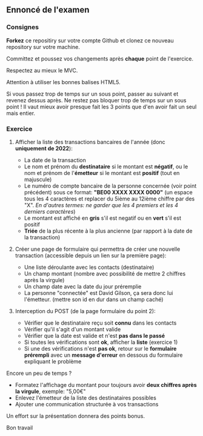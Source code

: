 ## Ennoncé de l'examen

### Consignes

**Forkez** ce repositiry sur votre compte Github et clonez ce nouveau repository sur votre machine.

Committez et poussez vos changements après **chaque** point de l'exercice.

Respectez au mieux le MVC.

Attention à utiliser les bonnes balises HTML5.

Si vous passez trop de temps sur un sous point, passer au suivant et revenez dessus après. Ne restez pas bloquer trop de temps sur un sous point ! Il vaut mieux avoir presque fait les 3 points que d'en avoir fait un seul mais entier.

### Exercice

1. Afficher la liste des transactions bancaires de l'année (donc **uniquement de 2022**):
    - La date de la transaction
    - Le nom et prénom du **destinataire** si le montant est **négatif**, ou le nom et prénom de l'**émetteur** si le montant est **positif** (tout en majuscule)
    - Le numéro de compte bancaire de la personne concernée (voir point précédent) sous ce format: **"BE00 XXXX XXXX 0000"** (un espace tous les 4 caractères et replacer du 5ième au 12ième chiffre par des "X". *En d'autres termes: ne garder que les 4 premiers et les 4 derniers caractères*)
    - Le montant est affiché en **gris** s'il est negatif ou en **vert** s'il est positif
    - **Triée** de la plus récente à la plus ancienne (par rapport à la date de la transaction)

2. Créer une page de formulaire qui permettra de créer une nouvelle transaction (accessible depuis un lien sur la première page):
    - Une liste déroulante avec les contacts (destinataire)
    - Un champ montant (nombre avec possibilité de mettre 2 chiffres après la virgule)
    - Un champ date avec la date du jour préremplie
    - La personne "connectée" est David Gilson, ça sera donc lui l'émetteur. (mettre son id en dur dans un champ caché)

3. Interception du POST (de la page formulaire du point 2):
    - Vérifier que le destinataire reçu soit **connu** dans les contacts
    - Vérifier qu'il s'agit d'un montant valide
    - Vérifier que la date est valide et n'est **pas dans le passé**
    - Si toutes les vérifications sont **ok**, afficher la **liste** (exercice 1)
    - Si une des vérifications n'est **pas ok**, retour sur le **formulaire prérempli** avec un **message d'erreur** en dessous du formulaire expliquant le problème

Encore un peu de temps ?
- Formatez l'affichage du montant pour toujours avoir **deux chiffres après la virgule**, exemple: "5,00€"
- Enlevez l'émetteur de la liste des destinataires possibles
- Ajouter une communication structurée à vos transactions

Un effort sur la présentation donnera des points bonus.

Bon travail
